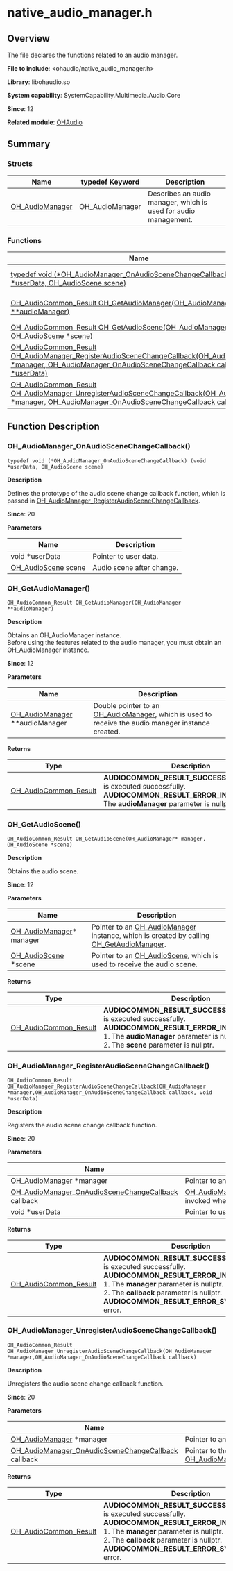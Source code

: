 # native_audio_manager.h
<!--Kit: Audio Kit-->
<!--Subsystem: Multimedia-->
<!--Owner: @songshenke-->
<!--Designer: @caixuejiang; @hao-liangfei; @zhanganxiang-->
<!--Tester: @Filger-->
<!--Adviser: @zengyawen-->

## Overview

The file declares the functions related to an audio manager.

**File to include**: <ohaudio/native_audio_manager.h>

**Library**: libohaudio.so

**System capability**: SystemCapability.Multimedia.Audio.Core

**Since**: 12

**Related module**: [OHAudio](capi-ohaudio.md)

## Summary

### Structs

| Name| typedef Keyword| Description|
| -- | -- | -- |
| [OH_AudioManager](capi-ohaudio-oh-audiomanager.md) | OH_AudioManager | Describes an audio manager, which is used for audio management.|

### Functions

| Name| typedef Keyword| Description|
| -- | -- | -- |
| [typedef void (\*OH_AudioManager_OnAudioSceneChangeCallback)(void *userData, OH_AudioScene scene)](#oh_audiomanager_onaudioscenechangecallback) | OH_AudioManager_OnAudioSceneChangeCallback | Defines the prototype of the audio scene change callback function, which is passed in [OH_AudioManager_RegisterAudioSceneChangeCallback](capi-native-audio-manager-h.md#oh_audiomanager_registeraudioscenechangecallback).|
| [OH_AudioCommon_Result OH_GetAudioManager(OH_AudioManager **audioManager)](#oh_getaudiomanager) | - | Obtains an OH_AudioManager instance.<br> Before using the features related to the audio manager, you must obtain an OH_AudioManager instance.|
| [OH_AudioCommon_Result OH_GetAudioScene(OH_AudioManager* manager, OH_AudioScene *scene)](#oh_getaudioscene) | - | Obtains the audio scene.|
| [OH_AudioCommon_Result OH_AudioManager_RegisterAudioSceneChangeCallback(OH_AudioManager *manager, OH_AudioManager_OnAudioSceneChangeCallback callback, void *userData)](#oh_audiomanager_registeraudioscenechangecallback) | - | Registers the audio scene change callback function.|
| [OH_AudioCommon_Result OH_AudioManager_UnregisterAudioSceneChangeCallback(OH_AudioManager *manager, OH_AudioManager_OnAudioSceneChangeCallback callback)](#oh_audiomanager_unregisteraudioscenechangecallback) | - | Unregisters the audio scene change callback function.|

## Function Description

### OH_AudioManager_OnAudioSceneChangeCallback()

```
typedef void (*OH_AudioManager_OnAudioSceneChangeCallback) (void *userData, OH_AudioScene scene)
```

**Description**

Defines the prototype of the audio scene change callback function, which is passed in [OH_AudioManager_RegisterAudioSceneChangeCallback](capi-native-audio-manager-h.md#oh_audiomanager_registeraudioscenechangecallback).

**Since**: 20


**Parameters**

| Name| Description|
| -- | -- |
| void *userData | Pointer to user data.|
| [OH_AudioScene](capi-native-audio-common-h.md#oh_audioscene) scene | Audio scene after change.|

### OH_GetAudioManager()

```
OH_AudioCommon_Result OH_GetAudioManager(OH_AudioManager **audioManager)
```

**Description**

Obtains an OH_AudioManager instance.<br> Before using the features related to the audio manager, you must obtain an OH_AudioManager instance.

**Since**: 12


**Parameters**

| Name| Description|
| -- | -- |
| [OH_AudioManager](capi-ohaudio-oh-audiomanager.md) **audioManager | Double pointer to an [OH_AudioManager](capi-ohaudio-oh-audiomanager.md), which is used to receive the audio manager instance created.|

**Returns**

| Type| Description|
| -- | -- |
| [OH_AudioCommon_Result](capi-native-audio-common-h.md#oh_audiocommon_result) | **AUDIOCOMMON_RESULT_SUCCESS**: The function is executed successfully.<br>         **AUDIOCOMMON_RESULT_ERROR_INVALID_PARAM**: The **audioManager** parameter is nullptr.|

### OH_GetAudioScene()

```
OH_AudioCommon_Result OH_GetAudioScene(OH_AudioManager* manager, OH_AudioScene *scene)
```

**Description**

Obtains the audio scene.

**Since**: 12


**Parameters**

| Name| Description|
| -- | -- |
| [OH_AudioManager](capi-ohaudio-oh-audiomanager.md)* manager | Pointer to an [OH_AudioManager](capi-ohaudio-oh-audiomanager.md) instance, which is created by calling [OH_GetAudioManager](capi-native-audio-manager-h.md#oh_getaudiomanager).|
| [OH_AudioScene](capi-native-audio-common-h.md#oh_audioscene) *scene | Pointer to an [OH_AudioScene](capi-native-audio-common-h.md#oh_audioscene), which is used to receive the audio scene.|

**Returns**

| Type| Description|
| -- | -- |
| [OH_AudioCommon_Result](capi-native-audio-common-h.md#oh_audiocommon_result) | **AUDIOCOMMON_RESULT_SUCCESS**: The function is executed successfully.<br>         **AUDIOCOMMON_RESULT_ERROR_INVALID_PARAM**:<br>                                                        1. The **audioManager** parameter is nullptr.<br>                                                        2. The **scene** parameter is nullptr.|

### OH_AudioManager_RegisterAudioSceneChangeCallback()

```
OH_AudioCommon_Result OH_AudioManager_RegisterAudioSceneChangeCallback(OH_AudioManager *manager,OH_AudioManager_OnAudioSceneChangeCallback callback, void *userData)
```

**Description**

Registers the audio scene change callback function.

**Since**: 20


**Parameters**

| Name| Description|
| -- | -- |
| [OH_AudioManager](capi-ohaudio-oh-audiomanager.md) *manager | Pointer to an [OH_AudioManager](capi-ohaudio-oh-audiomanager.md) instance.|
| [OH_AudioManager_OnAudioSceneChangeCallback](capi-native-audio-manager-h.md#oh_audiomanager_onaudioscenechangecallback) callback | [OH_AudioManager_OnAudioSceneChangeCallback](capi-native-audio-manager-h.md#oh_audiomanager_onaudioscenechangecallback) invoked when the audio scene changes.|
| void *userData | Pointer to user data.|

**Returns**

| Type| Description|
| -- | -- |
| [OH_AudioCommon_Result](capi-native-audio-common-h.md#oh_audiocommon_result) | **AUDIOCOMMON_RESULT_SUCCESS**: The function is executed successfully.<br>         **AUDIOCOMMON_RESULT_ERROR_INVALID_PARAM**:<br>                                                    1. The **manager** parameter is nullptr.<br>                                                    2. The **callback** parameter is nullptr.<br>         **AUDIOCOMMON_RESULT_ERROR_SYSTEM**: System error.|

### OH_AudioManager_UnregisterAudioSceneChangeCallback()

```
OH_AudioCommon_Result OH_AudioManager_UnregisterAudioSceneChangeCallback(OH_AudioManager *manager,OH_AudioManager_OnAudioSceneChangeCallback callback)
```

**Description**

Unregisters the audio scene change callback function.

**Since**: 20


**Parameters**

| Name| Description|
| -- | -- |
| [OH_AudioManager](capi-ohaudio-oh-audiomanager.md) *manager | Pointer to an [OH_AudioManager](capi-ohaudio-oh-audiomanager.md) instance.|
| [OH_AudioManager_OnAudioSceneChangeCallback](capi-native-audio-manager-h.md#oh_audiomanager_onaudioscenechangecallback) callback | Pointer to the callback function passed by [OH_AudioManager_OnAudioSceneChangeCallback](capi-native-audio-manager-h.md#oh_audiomanager_onaudioscenechangecallback).|

**Returns**

| Type| Description|
| -- | -- |
| [OH_AudioCommon_Result](capi-native-audio-common-h.md#oh_audiocommon_result) | **AUDIOCOMMON_RESULT_SUCCESS**: The function is executed successfully.<br>         **AUDIOCOMMON_RESULT_ERROR_INVALID_PARAM**:<br>                                                    1. The **manager** parameter is nullptr.<br>                                                    2. The **callback** parameter is nullptr.<br>         **AUDIOCOMMON_RESULT_ERROR_SYSTEM**: System error.|
